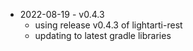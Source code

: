 - 2022-08-19 - v0.4.3
    - using release v0.4.3 of lightarti-rest
    - updating to latest gradle libraries
